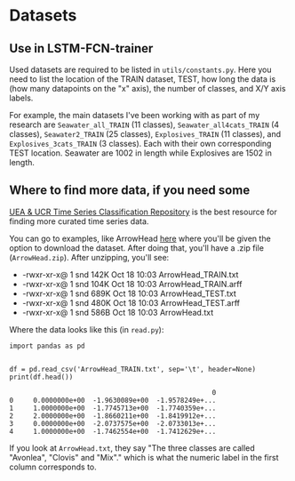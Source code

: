 # Datasets

## Use in LSTM-FCN-trainer

Used datasets are required to be listed in `utils/constants.py`. Here you need to list the location of the TRAIN dataset, TEST, how long the data is (how many datapoints on the "x" axis), the number of classes, and X/Y axis labels.

For example, the main datasets I've been working with as part of my research are `Seawater_all_TRAIN` (11 classes), `Seawater_all4cats_TRAIN` (4 classes), `Seawater2_TRAIN` (25 classes), `Explosives_TRAIN` (11 classes), and `Explosives_3cats_TRAIN` (3 classes). Each with their own corresponding TEST location. Seawater are 1002 in length while Explosives are 1502 in length.


## Where to find more data, if you need some

[UEA & UCR Time Series Classification Repository](http://www.timeseriesclassification.com/index.php) is the best resource for finding more curated time series data.

You can go to examples, like ArrowHead [here](http://www.timeseriesclassification.com/description.php?Dataset=ArrowHead) where you'll be given the option to download the dataset. After doing that, you'll have a .zip file (`ArrowHead.zip`). After unzipping, you'll see:

 - -rwxr-xr-x@   1 snd   142K Oct 18 10:03 ArrowHead_TRAIN.txt
 - -rwxr-xr-x@   1 snd   104K Oct 18 10:03 ArrowHead_TRAIN.arff
 - -rwxr-xr-x@   1 snd   689K Oct 18 10:03 ArrowHead_TEST.txt
 - -rwxr-xr-x@   1 snd   480K Oct 18 10:03 ArrowHead_TEST.arff
 - -rwxr-xr-x@   1 snd   586B Oct 18 10:03 ArrowHead.txt

Where the data looks like this (in `read.py`):

```
import pandas as pd


df = pd.read_csv('ArrowHead_TRAIN.txt', sep='\t', header=None)
print(df.head())
```

```
                                                   0
0     0.0000000e+00  -1.9630089e+00  -1.9578249e+...
1     1.0000000e+00  -1.7745713e+00  -1.7740359e+...
2     2.0000000e+00  -1.8660211e+00  -1.8419912e+...
3     0.0000000e+00  -2.0737575e+00  -2.0733013e+...
4     1.0000000e+00  -1.7462554e+00  -1.7412629e+...

```

If you look at `ArrowHead.txt`, they say "The three classes are called "Avonlea", "Clovis" and "Mix"." which is what the numeric label in the first column corresponds to.





